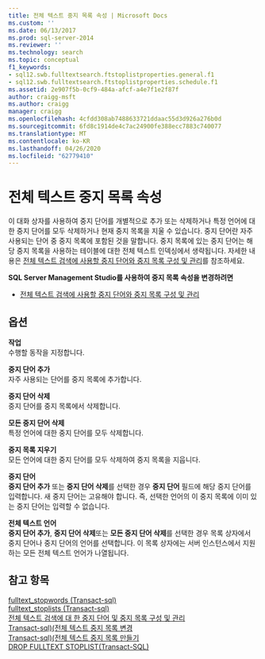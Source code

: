```yaml
---
title: 전체 텍스트 중지 목록 속성 | Microsoft Docs
ms.custom: ''
ms.date: 06/13/2017
ms.prod: sql-server-2014
ms.reviewer: ''
ms.technology: search
ms.topic: conceptual
f1_keywords:
- sql12.swb.fulltextsearch.ftstoplistproperties.general.f1
- sql12.swb.fulltextsearch.ftstoplistproperties.schedule.f1
ms.assetid: 2e907f5b-0cf9-484a-afcf-a4e7f1e2f87f
author: craigg-msft
ms.author: craigg
manager: craigg
ms.openlocfilehash: 4cfdd308ab7488633721ddaac55d3d926a276b0d
ms.sourcegitcommit: 6fd8c1914de4c7ac24900fe388ecc7883c740077
ms.translationtype: MT
ms.contentlocale: ko-KR
ms.lasthandoff: 04/26/2020
ms.locfileid: "62779410"
---
```

# <a name="full-text-stoplist-properties"></a>전체 텍스트 중지 목록 속성
  이 대화 상자를 사용하여 중지 단어를 개별적으로 추가 또는 삭제하거나 특정 언어에 대한 중지 단어를 모두 삭제하거나 현재 중지 목록을 지울 수 있습니다. 중지 단어란 자주 사용되는 단어 중 중지 목록에 포함된 것을 말합니다. 중지 목록에 있는 중지 단어는 해당 중지 목록을 사용하는 테이블에 대한 전체 텍스트 인덱싱에서 생략됩니다. 자세한 내용은 [전체 텍스트 검색에 사용할 중지 단어와 중지 목록 구성 및 관리](../relational-databases/search/full-text-search.md)를 참조하세요.  
  
 **SQL Server Management Studio를 사용하여 중지 목록 속성을 변경하려면**  
  
-   [전체 텍스트 검색에 사용할 중지 단어와 중지 목록 구성 및 관리](../relational-databases/search/full-text-search.md)  
  
## <a name="options"></a>옵션  
 **작업**  
 수행할 동작을 지정합니다.  
  
 **중지 단어 추가**  
 자주 사용되는 단어를 중지 목록에 추가합니다.  
  
 **중지 단어 삭제**  
 중지 단어를 중지 목록에서 삭제합니다.  
  
 **모든 중지 단어 삭제**  
 특정 언어에 대한 중지 단어를 모두 삭제합니다.  
  
 **중지 목록 지우기**  
 모든 언어에 대한 중지 단어를 모두 삭제하여 중지 목록을 지웁니다.  
  
 **중지 단어**  
 **중지 단어 추가** 또는 **중지 단어 삭제**를 선택한 경우 **중지 단어** 필드에 해당 중지 단어를 입력합니다. 새 중지 단어는 고유해야 합니다. 즉, 선택한 언어의 이 중지 목록에 이미 있는 중지 단어는 입력할 수 없습니다.  
  
 **전체 텍스트 언어**  
 **중지 단어 추가**, **중지 단어 삭제**또는 **모든 중지 단어 삭제**를 선택한 경우 목록 상자에서 중지 단어나 중지 단어의 언어를 선택합니다. 이 목록 상자에는 서버 인스턴스에서 지원하는 모든 전체 텍스트 언어가 나열됩니다.  
  
## <a name="see-also"></a>참고 항목  
 [fulltext_stopwords &#40;Transact-sql&#41;](/sql/relational-databases/system-catalog-views/sys-fulltext-stopwords-transact-sql)   
 [fulltext_stoplists &#40;Transact-sql&#41;](/sql/relational-databases/system-catalog-views/sys-fulltext-stoplists-transact-sql)   
 [전체 텍스트 검색에 대 한 중지 단어 및 중지 목록 구성 및 관리](../relational-databases/search/full-text-search.md)   
 [Transact-sql&#41;&#40;전체 텍스트 중지 목록 변경](/sql/t-sql/statements/alter-fulltext-stoplist-transact-sql)   
 [Transact-sql&#41;&#40;전체 텍스트 중지 목록 만들기](/sql/t-sql/statements/create-fulltext-stoplist-transact-sql)   
 [DROP FULLTEXT STOPLIST&#40;Transact-SQL&#41;](/sql/t-sql/statements/drop-fulltext-stoplist-transact-sql)  
  
  
